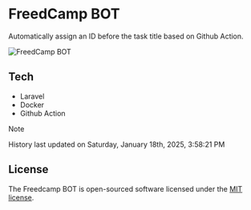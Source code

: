 # FreedCamp BOT

Automatically assign an ID before the task title based on Github Action.

![FreedCamp BOT](https://repository-images.githubusercontent.com/737932867/7d34798b-2680-471c-b089-a78a718d3d6a)

## Tech

- Laravel
- Docker
- Github Action

> [!NOTE]  
> History last updated on Saturday, January 18th, 2025, 3:58:21 PM

## License

The Freedcamp BOT is open-sourced software licensed under the [MIT license](https://opensource.org/licenses/MIT).
